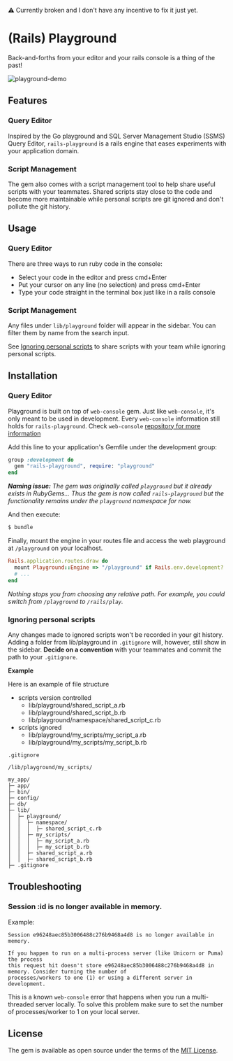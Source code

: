 ⚠️ Currently broken and I don't have any incentive to fix it just yet. 

# (Rails) Playground

Back-and-forths from your editor and your rails console is a thing of the past!

![playground-demo](https://user-images.githubusercontent.com/7149034/158045230-3129bf4e-8eeb-4096-9293-04a8c6003bed.gif)

## Features

### Query Editor

Inspired by the Go playground and SQL Server Management Studio (SSMS) Query Editor, `rails-playground` is a rails engine that eases experiments with your application domain.

### Script Management

The gem also comes with a script management tool to help share useful scripts with your teammates. Shared scripts stay close to the code and become more maintainable while personal scripts are git ignored and don't pollute the git history.

## Usage

### Query Editor

There are three ways to run ruby code in the console:

* Select your code in the editor and press cmd+Enter
* Put your cursor on any line (no selection) and press cmd+Enter
* Type your code straight in the terminal box just like in a rails console

### Script Management

Any files under `lib/playground` folder will appear in the sidebar. You can filter them by name from the search input.

See [Ignoring personal scripts](#ignoring-personal-scripts) to share scripts with your team while ignoring personal scripts.

## Installation

### Query Editor

Playground is built on top of `web-console` gem. Just like `web-console`, it's only meant to be used in development. Every `web-console` information still holds for `rails-playground`. Check `web-console` [repository for more information](https://github.com/rails/web-console)

Add this line to your application's Gemfile under the development group:

```ruby
group :development do
  gem "rails-playground", require: "playground"
end
```

_**Naming issue:** The gem was originally called `playground` but it already exists in RubyGems... Thus the gem is now called `rails-playground` but the functionality remains under the `playground` namespace for now._

And then execute:
```bash
$ bundle
```

Finally, mount the engine in your routes file and access the web playground at `/playground` on your localhost.

```ruby
Rails.application.routes.draw do
  mount Playground::Engine => "/playground" if Rails.env.development?
  # ...
end
```

_Nothing stops you from choosing any relative path. For example, you could switch from `/playground` to `/rails/play`._

### Ignoring personal scripts

Any changes made to ignored scripts won't be recorded in your git history.
Adding a folder from lib/playground in `.gitignore` will, however, still show in the sidebar.
**Decide on a convention** with your teammates and commit the path to your `.gitignore`.

**Example**

Here is an example of file structure

* scripts version controlled
  * lib/playground/shared_script_a.rb
  * lib/playground/shared_script_b.rb
  * lib/playground/namespace/shared_script_c.rb
* scripts ignored
  * lib/playground/my_scripts/my_script_a.rb
  * lib/playground/my_scripts/my_script_b.rb

```
.gitignore

/lib/playground/my_scripts/
```

```
my_app/
├─ app/
├─ bin/
├─ config/
├─ db/
├─ lib/
│  ├─ playground/
│  │  ├─ namespace/
│  │  │  ├─ shared_script_c.rb
│  │  ├─ my_scripts/
│  │  │  ├─ my_script_a.rb
│  │  │  ├─ my_script_b.rb
│  │  ├─ shared_script_a.rb
│  │  ├─ shared_script_b.rb
├─ .gitignore
```

## Troubleshooting

### Session :id is no longer available in memory.

Example:
```
Session e96248aec85b3006488c276b9468a4d8 is no longer available in memory.

If you happen to run on a multi-process server (like Unicorn or Puma) the process
this request hit doesn't store e96248aec85b3006488c276b9468a4d8 in memory. Consider turning the number of
processes/workers to one (1) or using a different server in development.
```

This is a known `web-console` error that happens when you run a multi-threaded server locally.
To solve this problem make sure to set the number of processes/worker to 1 on your local server.

## License
The gem is available as open source under the terms of the [MIT License](https://opensource.org/licenses/MIT).
